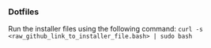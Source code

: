 ### Dotfiles

Run the installer files using the following command:
`curl -s <raw_github_link_to_installer_file.bash> | sudo bash`

